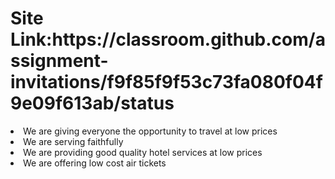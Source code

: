 <h1>Site Link:https://classroom.github.com/assignment-invitations/f9f85f9f53c73fa080f04f9e09f613ab/status</h1>

<li>We are giving everyone the opportunity to travel at low prices
</li>
<li>We are serving faithfully
</li>
<li>We are providing good quality hotel services at low prices
</li>
<li>We are offering low cost air tickets</li>
